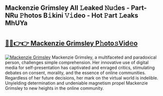 ## Mackenzie Grimsley All 𝙻eaked 𝙽u𝚍es - Part-NRu 𝙿hotos B𝚒kini 𝚅𝚒deo - Hot 𝙿art 𝙻eaks MhUYa

# <h2><a href="http://ld3wgr.urlbe.top/?page=Mackenzie+Grimsley">🔗🔗👉👉 Mackenzie Grimsley P𝚑oto𝚜Vid𝚎o</a></h2>

[![Mackenzie Grimsley](https://i.imgur.com/eBuTRDB.gif)](http://ld3wgr.urlbe.top/?page=Mackenzie+Grimsley)
Mackenzie Grimsley, a multifaceted and paradoxical person, challenges simple comprehension. Her innovative use of digital media for self-presentation has captivated and enraged critics, stimulating debates on consent, morality, and the essence of online communities. Regardless of her future decisions, her mark on the virtual world is indelible. Unyielding determination and undeniable magnetism propel Mackenzie Grimsley to new heights in the online community.
